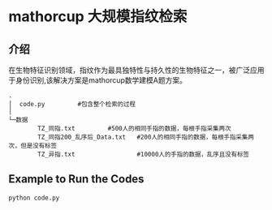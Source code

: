 # mathorcup 大规模指纹检索
## 介绍
在生物特征识别领域，指纹作为最具独特性与持久性的生物特征之一，被广泛应用于身份识别,该解决方案是mathorcup数学建模A题方案。

```
.
│  code.py         #包含整个检索的过程
│  
└─数据
        TZ_同指.txt         #500人的相同手指的数据，每根手指采集两次
        TZ_同指200_乱序后_Data.txt   #200人的相同手指的数据，每根手指采集两次，但是没有标签
        TZ_异指.txt                 #10000人的手指的数据，乱序且没有标签
```

## Example to Run the Codes
```python
python code.py
```

